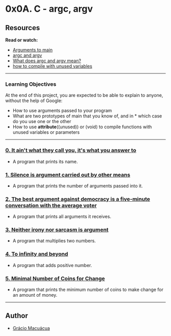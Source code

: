 # 0x0A. C - argc, argv

## Resources

**Read or watch:**


* [Arguments to main](https://publications.gbdirect.co.uk//c_book/chapter10/arguments_to_main.html)
* [argc and argv](http://crasseux.com/books/ctutorial/argc-and-argv.html)
* [What does argc and argv mean?](https://www.youtube.com/watch?v=aP1ijjeZc24)
* [how to compile with unused variables]()

---

### Learning Objectives

At the end of this project, you are expected to be able to explain to anyone, without the help of Google:


* How to use arguments passed to your program
* What are two prototypes of main that you know of, and in * which case do you use one or the other
* How to use __attribute__((unused)) or (void) to compile functions with unused variables or parameters

---

### [0. It ain't what they call you, it's what you answer to](./0-whatsmyname.c)
* A program that prints its name.

### [1. Silence is argument carried out by other means](./1-args.c)
* A program that prints the number of arguments passed into it.


### [2. The best argument against democracy is a five-minute conversation with the average voter ](./2-args.c)
* A program that prints all arguments it receives.

### [3. Neither irony nor sarcasm is argument ](./3-mul.c)
* A program that multiplies two numbers.

### [4. To infinity and beyond ](./4-add.c)
* A program that adds positive number.

### [5. Minimal Number of Coins for Change ](./100-change.c)
* A program that prints the minimum number of coins to make change for an amount of money.

---

## Author 
* [Grácio Macuácua](http://github.com/graciomacuacua)

